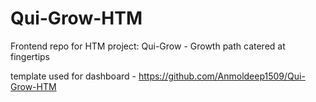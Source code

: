 # Qui-Grow-HTM

Frontend repo for HTM project: Qui-Grow - Growth path catered at fingertips

template used for dashboard - https://github.com/Anmoldeep1509/Qui-Grow-HTM